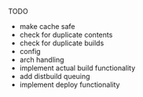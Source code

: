 TODO
- make cache safe
- check for duplicate contents
- check for duplicate builds
- config
- arch handling
- implement actual build functionality
- add distbuild queuing
- implement deploy functionality
